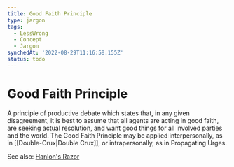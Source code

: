 ```yaml
---
title: Good Faith Principle
type: jargon
tags:
  - LessWrong
  - Concept
  - Jargon
synchedAt: '2022-08-29T11:16:58.155Z'
status: todo
---
```


# Good Faith Principle

A principle of productive debate which states that, in any given disagreement, it is best to assume that all agents are acting in good faith, are seeking actual resolution, and want good things for all involved parties and the world. The Good Faith Principle may be applied interpersonally, as in [[Double-Crux|Double Crux]], or intrapersonally, as in Propagating Urges.

See also: [Hanlon's Razor](https://en.wikipedia.org/wiki/Hanlon%27s_razor)

 
